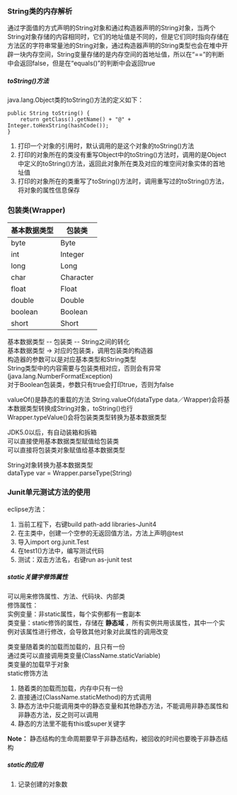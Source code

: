 ### String类的内存解析
通过字面值的方式声明的String对象和通过构造器声明的String对象，当两个String对象存储的内容相同时，它们的地址值是不同的，但是它们同时指向存储在方法区的字符串常量池的String对象，通过构造器声明的String类型也会在堆中开辟一块内存空间，String变量存储的是内存空间的首地址值，所以在“==”的判断中会返回false，但是在“equals()”的判断中会返回true

##### toString()方法
java.lang.Object类的toString()方法的定义如下：
```
public String toString() {
	return getClass().getName() + "@" + Integer.toHexString(hashCode());
}
```
1. 打印一个对象的引用时，默认调用的是这个对象的toString()方法
2. 打印的对象所在的类没有重写Object中的toString()方法时，调用的是Object中定义的toString()方法，返回此对象所在类及对应的堆空间对象实体的首地址值
3. 打印的对象所在的类重写了toString()方法时，调用重写过的toString()方法，将对象的属性信息保存

### 包装类(Wrapper)
| 基本数据类型 | 包装类 |
|---|---|
| byte | Byte |
| int | Integer |
| long | Long |
| char | Character |
| float | Float |
| double | Double |
| boolean | Boolean |
| short | Short|

基本数据类型 -- 包装类 -- String之间的转化    
基本数据类型 -> 对应的包装类，调用包装类的构造器     
构造器的参数可以是对应基本类型和String类型    
String类型中的内容需要与包装类相对应，否则会有异常(java.lang.NumberFormatException)     
对于Boolean包装类，参数只有true会打印true，否则为false

valueOf()是静态的重载的方法
String.valueOf(dataType data／Wrapper)会将基本数据类型转换成String对象，toString()也行    
Wrapper.typeValue()会将包装类类型转换为基本数据类型

JDK5.0以后，有自动装箱和拆箱     
可以直接使用基本数据类型赋值给包装类     
可以直接将包装类对象赋值给基本数据类型

String对象转换为基本数据类型      
dataType var = Wrapper.parseType(String)    

### Junit单元测试方法的使用
eclipse方法：
1. 当前工程下，右键build path-add libraries-Junit4
2. 在主类中，创建一个空参的无返回值方法，方法上声明@test
3. 导入import org.junit.Test
4. 在test1()方法中，编写测试代码
5. 测试：双击方法名，右键run as-junit test

##### static关键字修饰属性
可以用来修饰属性、方法、代码块、内部类    
修饰属性：     
实例变量：非static属性，每个实例都有一套副本           
类变量：static修饰的属性，存储在 __静态域__ ，所有实例共用该属性，其中一个实例对该属性进行修改，会导致其他对象对此属性的调用改变

类变量随着类的加载而加载的，且只有一份      
通过类可以直接调用类变量(ClassName.staticVariable)     
类变量的加载早于对象     
static修饰方法
1. 随着类的加载而加载，内存中只有一份
2. 直接通过(ClassName.staticMethod)的方式调用
3. 静态方法中只能调用类中的静态变量和其他静态方法，不能调用非静态属性和非静态方法，反之则可以调用
4. 静态的方法里不能有this或super关键字

**Note：** 静态结构的生命周期要早于非静态结构，被回收的时间也要晚于非静态结构

##### static的应用
1. 记录创建的对象数